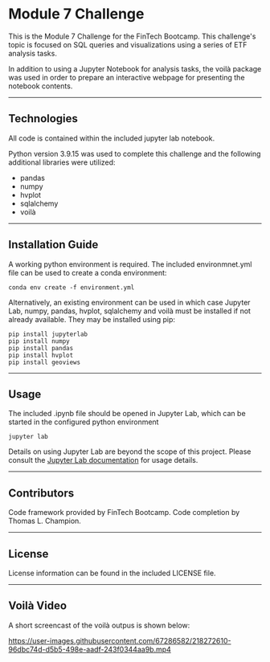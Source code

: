 # Module 7 Challenge

This is the Module 7 Challenge for the FinTech Bootcamp. This challenge's topic is focused on SQL queries and visualizations using a series of ETF analysis tasks. 

In addition to using a Jupyter Notebook for analysis tasks, the voilà package was used in order to prepare an interactive webpage for presenting the notebook contents. 




---

## Technologies

All code is contained within the included jupyter lab notebook. 

Python version 3.9.15 was used to complete this challenge and the following additional libraries were utilized:
* pandas
* numpy
* hvplot
* sqlalchemy
* voilà



---

## Installation Guide

A working python environment is required. The included environmnet.yml file can be used to create a conda environment:

```
conda env create -f environment.yml

```


Alternatively, an existing environment can be used in which case Jupyter Lab, numpy, pandas, hvplot, sqlalchemy and voilà must be installed if not already available. They may be installed using pip:

```
pip install jupyterlab
pip install numpy
pip install pandas
pip install hvplot
pip install geoviews

```




---

## Usage

The included .ipynb file should be opened in Jupyter Lab, which can be started in the configured python environment

```
jupyter lab

```

Details on using Jupyter Lab are beyond the scope of this project. Please consult the [Jupyter Lab documentation](https://jupyterlab.readthedocs.io/en/stable/getting_started/overview.html) for usage details.


---

## Contributors

Code framework provided by FinTech Bootcamp.
Code completion by Thomas L. Champion.

---

## License

License information can be found in the included LICENSE file.

---

## Voilà Video

A short screencast of the voilà outpus is shown below:

https://user-images.githubusercontent.com/67286582/218272610-96dbc74d-d5b5-498e-aadf-243f0344aa9b.mp4


